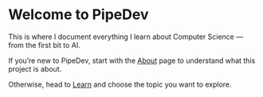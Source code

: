 # Welcome to PipeDev

This is where I document everything I learn about Computer Science — from the first bit to AI.

If you’re new to PipeDev, start with the [About](about.md) page to understand what this project is about.

Otherwise, head to [Learn](learn/index.md) and choose the topic you want to explore.
